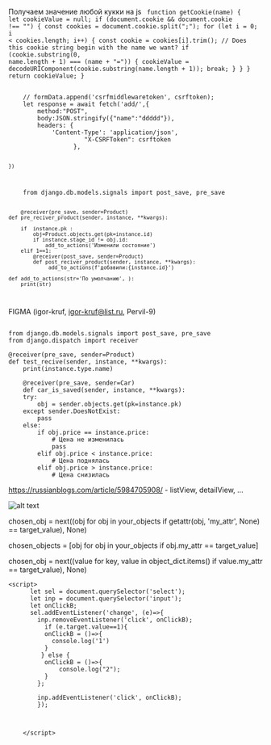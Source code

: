 


Получаем значение любой кукки на js
<code>
    function getCookie(name) {
  let cookieValue = null;
  if (document.cookie && document.cookie !== "") {
    const cookies = document.cookie.split(";");
    for (let i = 0; i < cookies.length; i++) {
      const cookie = cookies[i].trim();
      // Does this cookie string begin with the name we want?
      if (cookie.substring(0, name.length + 1) === (name + "=")) {
        cookieValue = decodeURIComponent(cookie.substring(name.length + 1));
        break;
      }
    }
  }
  return cookieValue;
}
</code>

<code>
    // formData.append('csrfmiddlewaretoken', csrftoken);
    let response = await fetch('add/',{
        method:"POST",
        body:JSON.stringify({"name":"ddddd"}),
        headers: {
            'Content-Type': 'application/json',
                     "X-CSRFToken": csrftoken
                  },

    })

    
</code>







<code>
    from django.db.models.signals import post_save, pre_save
    
        
        @receiver(pre_save, sender=Product)
    def pre_reciver_product(sender, instance, **kwargs):
         
        if  instance.pk :
            obj=Product.objects.get(pk=instance.id)
            if instance.stage_id != obj.id:
                add_to_actions('Изменили состояние')             
        elif 1==1:
            @receiver(post_save, sender=Product)
            def post_reciver_product(sender, instance, **kwargs):
                 add_to_actions(f'добавили:{instance.id}')
        
    def add_to_actions(str='По умолчанию', ):
        print(str)
</code>


FIGMA (igor-kruf, igor-kruf@list.ru, Pervil-9)




<code>
from django.db.models.signals import post_save, pre_save
from django.dispatch import receiver
</code>
<code>
@receiver(pre_save, sender=Product)
def test_recive(sender, instance, **kwargs):
    print(instance.type.name)
</code>    

<code>
    @receiver(pre_save, sender=Car)
    def car_is_saved(sender, instance, **kwargs):
    try:
        obj = sender.objects.get(pk=instance.pk)
    except sender.DoesNotExist:
        pass
    else:
        if obj.price == instance.price:
            # Цена не изменилась
            pass
        elif obj.price < instance.price:
            # Цена поднялась
        elif obj.price > instance.price:
            # Цена снизилась
</code>


https://russianblogs.com/article/5984705908/ - listView, detailView, ...

![alt text](https://habrastorage.org/r/w1560/files/688/052/4d1/6880524d12ff4f689c0a84d1302c5715.png)      

chosen_obj = next((obj for obj in your_objects if getattr(obj, 'my_attr', None) == target_value), None)

chosen_objects = [obj for obj in your_objects if obj.my_attr == target_value]

chosen_obj = next((value for key, value in object_dict.items() if value.my_attr == target_value), None)

```
<script>
      let sel = document.querySelector('select');
      let inp = document.querySelector('input');
      let onClickB;
      sel.addEventListener('change', (e)=>{
        inp.removeEventListener('click', onClickB);
          if (e.target.value==1){
          onClickB = ()=>{
            console.log('1')
          }
         } else {
          onClickB = ()=>{
              console.log("2");
          }
        };
        
        inp.addEventListener('click', onClickB);
        });
        
            

    </script>
```
  
